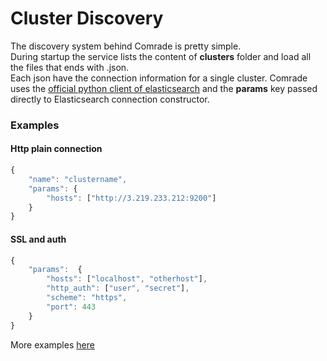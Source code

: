 # Cluster Discovery

The discovery system behind Comrade is pretty simple.  
During startup the service lists the content of **clusters** folder and load all the files that ends with .json.  
Each json have the connection information for a single cluster. Comrade uses the [official python client of elasticsearch](https://elasticsearch-py.readthedocs.io/en/master/) and the **params** key passed directly to Elasticsearch connection constructor.

### Examples

#### Http plain connection

```javascript
{
    "name": "clustername",
    "params": {
        "hosts": ["http://3.219.233.212:9200"]
    }
}
```

#### SSL and auth

```javascript
{
    "params":  {
        "hosts": ["localhost", "otherhost"],
        "http_auth": ["user", "secret"],
        "scheme": "https",
        "port": 443
    }
}
```

More examples [here](https://elasticsearch-py.readthedocs.io/en/master/#ssl-and-authentication)

